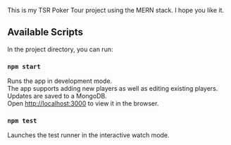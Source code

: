 This is my TSR Poker Tour project using the MERN stack. I hope you like it.

## Available Scripts

In the project directory, you can run:

### `npm start`

Runs the app in development mode.<br>
The app supports adding new players as well as editing existing players.<br>
Updates are saved to a MongoDB.<br>
Open [http://localhost:3000](http://localhost:3000) to view it in the browser.

### `npm test`

Launches the test runner in the interactive watch mode.<br>
